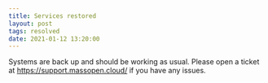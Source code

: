 ```yaml
---
title: Services restored
layout: post
tags: resolved
date: 2021-01-12 13:20:00
---
```


Systems are back up and should be working as usual.  Please open a
ticket at https://support.massopen.cloud/ if you have any issues.
